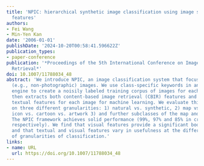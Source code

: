 ```yaml
---
title: 'NPIC: hierarchical synthetic image classification using image search and generic
  features'
authors:
- Fei Wang
- Min-Yen Kan
date: '2006-01-01'
publishDate: '2024-10-20T00:58:41.596622Z'
publication_types:
- paper-conference
publication: '*Proceedings of the 5th International Conference on Image and Video
  Retrieval*'
doi: 10.1007/11788034_48
abstract: 'We introduce NPIC, an image classification system that focuses on synthetic
  (e.g., non-photographic) images. We use class-specific keywords in an image search
  engine to create a noisily labeled training corpus of images for each class. NPIC
  then extracts both content-based image retrieval (CBIR) features and metadata-based
  textual features for each image for machine learning. We evaluate this approach
  on three different granularities: 1) natural vs. synthetic, 2) map vs. figure vs.
  icon vs. cartoon vs. artwork 3) and further subclasses of the map and figure classes.
  The NPIC framework achieves solid performance (99%, 97% and 85% in cross validation,
  respectively). We find that visual features provide a significant boost in performance,
  and that textual and visual features vary in usefulness at the different levels
  of granularities of classification.'
links:
- name: URL
  url: https://doi.org/10.1007/11788034_48
---
```

